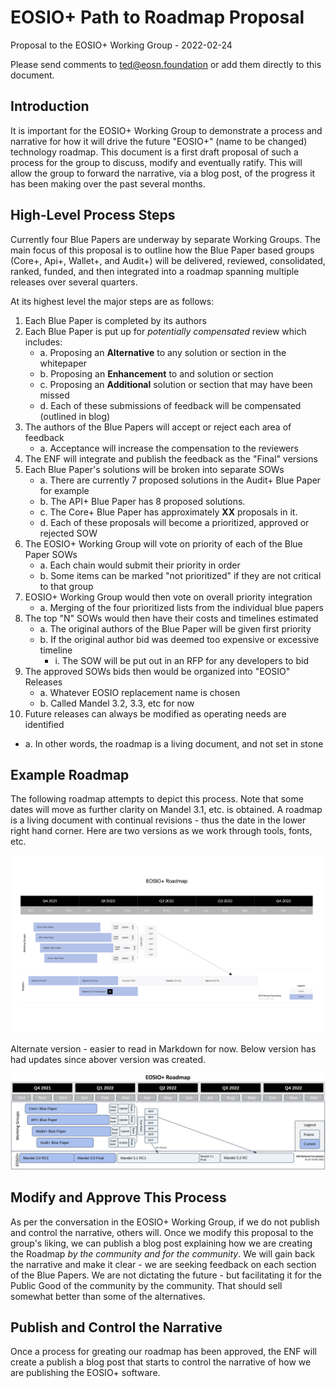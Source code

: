# EOSIO+ Path to Roadmap Proposal

Proposal to the EOSIO+ Working Group - 2022-02-24

Please send comments to ted@eosn.foundation or add them directly to this document.

## Introduction

It is important for the EOSIO+ Working Group to demonstrate a process and narrative for how it will drive the future &quot;EOSIO+&quot; (name to be changed) technology roadmap. This document is a first draft proposal of such a process for the group to discuss, modify and eventually ratify. This will allow the group to forward the narrative, via a blog post, of the progress it has been making over the past several months.

## High-Level Process Steps

Currently four Blue Papers are underway by separate Working Groups. The main focus of this proposal is to outline how the Blue Paper based groups (Core+, Api+, Wallet+, and Audit+) will be delivered, reviewed, consolidated, ranked, funded, and then integrated into a roadmap spanning multiple releases over several quarters.

At its highest level the major steps are as follows:

1. Each Blue Paper is completed by its authors
2. Each Blue Paper is put up for _potentially compensated_ review which includes:
   - a. Proposing an **Alternative** to any solution or section in the whitepaper
   - b. Proposing an **Enhancement** to and solution or section
   - c. Proposing an **Additional** solution or section that may have been missed
   - d. Each of these submissions of feedback will be compensated (outlined in blog)
3. The authors of the Blue Papers will accept or reject each area of feedback
   - a. Acceptance will increase the compensation to the reviewers
4. The ENF will integrate and publish the feedback as the &quot;Final&quot; versions
5. Each Blue Paper&#39;s solutions will be broken into separate SOWs
   - a. There are currently 7 proposed solutions in the Audit+ Blue Paper for example
   - b. The API+ Blue Paper has 8 proposed solutions.
   - c. The Core+ Blue Paper has approximately **XX** proposals in it.
   - d. Each of these proposals will become a prioritized, approved or rejected SOW
6. The EOSIO+ Working Group will vote on priority of each of the Blue Paper SOWs
   - a. Each chain would submit their priority in order
   - b. Some items can be marked &quot;not prioritized&quot; if they are not critical to that group
7. EOSIO+ Working Group would then vote on overall priority integration
   - a. Merging of the four prioritized lists from the individual blue papers
8. The top &quot;N&quot; SOWs would then have their costs and timelines estimated
   - a. The original authors of the Blue Paper will be given first priority
   - b. If the original author bid was deemed too expensive or excessive timeline
        - i. The SOW will be put out in an RFP for any developers to bid
9. The approved SOWs bids then would be organized into &quot;EOSIO&quot; Releases
   - a. Whatever EOSIO replacement name is chosen
   - b. Called Mandel 3.2, 3.3, etc for now
10. Future releases can always be modified as operating needs are identified
   - a. In other words, the roadmap is a living document, and not set in stone

## Example Roadmap

The following roadmap attempts to depict this process. Note that some dates will move as further clarity on Mandel 3.1, etc. is obtained. A roadmap is a living document with continual revisions - thus the date in the lower right hand corner. Here are two versions as we work through tools, fonts, etc.

![](img/EOSIO+_Final-01.jpg)

Alternate version - easier to read in Markdown for now.  Below version has had updates since abover version was created.

![](img/EOSIO-Roadmap-2022-03-02.png)


## Modify and Approve This Process

As per the conversation in the EOSIO+ Working Group, if we do not publish and control the narrative, others will. Once we modify this proposal to the group&#39;s liking, we can publish a blog post explaining how we are creating the Roadmap _by the community and for the community_. We will gain back the narrative and make it clear - we are seeking feedback on each section of the Blue Papers. We are not dictating the future - but facilitating it for the Public Good of the community by the community. That should sell somewhat better than some of the alternatives.

## Publish and Control the Narrative
Once a process for greating our roadmap has been approved, the ENF will create a publish a blog post that starts to control the narrative of how we are publishing the EOSIO+ software.
